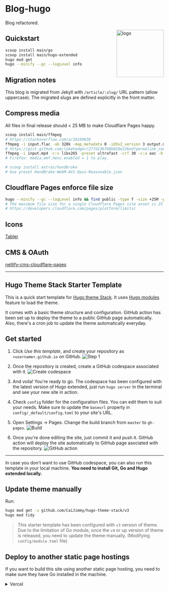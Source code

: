 # Blog-hugo

Blog refactored.

<img align="right" width="150" alt="logo" src="https://user-images.githubusercontent.com/5889006/190859553-5b229b4f-c476-4cbd-928f-890f5265ca4c.png">

## Quickstart

```bash
scoop install main/go
scoop install main/hugo-extended
hugo mod get
hugo --minify --gc --logLevel info
```

## Migration notes

This blog is migrated from Jekyll with `/article/:slug/` URL pattern (allow uppercase). The migrated slugs are defined explicitly in the front matter.

## Compress media

All files in final release should < 25 MB to make Cloudflare Pages happy.

```bash
scoop install main/ffmpeg
# https://stackoverflow.com/a/26109838
ffmpeg -i input.flac -ab 320k -map_metadata 0 -id3v2_version 3 output.mp3
# https://gist.github.com/lukehedger/277d136f68b028e22bed?permalink_comment_id=4436587#gistcomment-4436587
ffmpeg -i input.mp4 -c:v libx265 -preset ultrafast -crf 30 -c:a aac -b:a 250k output.mp4
# Firefox: media.wmf.hevc.enabled = 1 to play.

# scoop install extras/handbrake
# Use preset HandBrake-WebM-AV1-Opus-Reasonable.json
```

## Cloudflare Pages enforce file size

```bash
hugo --minify --gc --logLevel info && find public -type f -size +25M -print -exec rm -vf {} \;
# The maximum file size for a single Cloudflare Pages site asset is 25 MiB.
# https://developers.cloudflare.com/pages/platform/limits/
```

## Icons

[Tabler](https://tabler.io/icons)

## CMS & OAuth

[netlify-cms-cloudflare-pages](https://github.com/i40west/netlify-cms-cloudflare-pages)

---

## Hugo Theme Stack Starter Template

This is a quick start template for [Hugo theme Stack](https://github.com/CaiJimmy/hugo-theme-stack). It uses [Hugo modules](https://gohugo.io/hugo-modules/) feature to load the theme.

It comes with a basic theme structure and configuration. GitHub action has been set up to deploy the theme to a public GitHub page automatically. Also, there's a cron job to update the theme automatically everyday.

## Get started

1. Click _Use this template_, and create your repository as `<username>.github.io` on GitHub.
   ![Step 1](https://user-images.githubusercontent.com/5889006/156916624-20b2a784-f3a9-4718-aa5f-ce2a436b241f.png)

2. Once the repository is created, create a GitHub codespace associated with it.
   ![Create codespace](https://user-images.githubusercontent.com/5889006/156916672-43b7b6e9-4ffb-4704-b4ba-d5ca40ffcae7.png)

3. And voila! You're ready to go. The codespace has been configured with the latest version of Hugo extended, just run `hugo server` in the terminal and see your new site in action.

4. Check `config` folder for the configuration files. You can edit them to suit your needs. Make sure to update the `baseurl` property in `config/_default/config.toml` to your site's URL.

5. Open Settings -> Pages. Change the build branch from `master` to `gh-pages`.
   ![Build](https://github.com/namanh11611/hugo-theme-stack-starter/assets/16586200/12c763cd-bead-4923-b610-8788f388fcb5)

6. Once you're done editing the site, just commit it and push it. GitHub action will deploy the site automatically to GitHub page asociated with the repository.
   ![GitHub action](https://user-images.githubusercontent.com/5889006/156916881-90b8bb9b-1925-4e60-9d7a-8026cda729bf.png)

---

In case you don't want to use GitHub codespace, you can also run this template in your local machine. **You need to install Git, Go and Hugo extended locally.**

## Update theme manually

Run:

```bash
hugo mod get -u github.com/CaiJimmy/hugo-theme-stack/v3
hugo mod tidy
```

> This starter template has been configured with `v3` version of theme. Due to the limitation of Go module, once the `v4` or up version of theme is released, you need to update the theme manually. (Modifying `config/module.toml` file)

## Deploy to another static page hostings

If you want to build this site using another static page hosting, you need to make sure they have Go installed in the machine.

<details>
  <summary>Vercel</summary>
  
You need to overwrite build command to install manually Go:

```plain
amazon-linux-extras install golang1.11 && hugo --gc --minify
```

![](https://user-images.githubusercontent.com/5889006/156917172-01e4d418-3469-4ffb-97e4-a905d28b8424.png)

If you are using Node.js 20, you need to overwrite the install command to install manually Go:

```plain
dnf install -y golang
```

![image](https://github.com/zhi-yi-huang/hugo-theme-stack-starter/assets/83860323/777c1109-dfc8-4893-9db7-1305ec027cf5)

Make sure also to specify Hugo version in the environment variable `HUGO_VERSION` (Use the latest version of Hugo extended):

![Environment variable](https://user-images.githubusercontent.com/5889006/156917212-afb7c70d-ab85-480f-8288-b15781a462c0.png)

</details>
